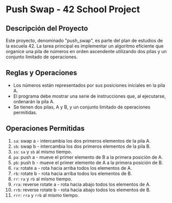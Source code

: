 # Push Swap - 42 School Project

## Descripción del Proyecto

Este proyecto, denominado "push_swap", es parte del plan de estudios de la escuela 42. La tarea principal es implementar un algoritmo eficiente que organice una pila de números en orden ascendente utilizando dos pilas y un conjunto limitado de operaciones.

## Reglas y Operaciones

- Los números están representados por sus posiciones iniciales en la pila A.
- El programa debe mostrar una serie de instrucciones que, al ejecutarse, ordenarán la pila A.
- Se tienen dos pilas, A y B, y un conjunto limitado de operaciones permitidas.

## Operaciones Permitidas

1. `sa`: swap a - intercambia los dos primeros elementos de la pila A.
2. `sb`: swap b - intercambia los dos primeros elementos de la pila B.
3. `ss`: `sa` y `sb` al mismo tiempo.
4. `pa`: push a - mueve el primer elemento de B a la primera posición de A.
5. `pb`: push b - mueve el primer elemento de A a la primera posición de B.
6. `ra`: rotate a - rota hacia arriba todos los elementos de A.
7. `rb`: rotate b - rota hacia arriba todos los elementos de B.
8. `rr`: `ra` y `rb` al mismo tiempo.
9. `rra`: reverse rotate a - rota hacia abajo todos los elementos de A.
10. `rrb`: reverse rotate b - rota hacia abajo todos los elementos de B.
11. `rrr`: `rra` y `rrb` al mismo tiempo.

